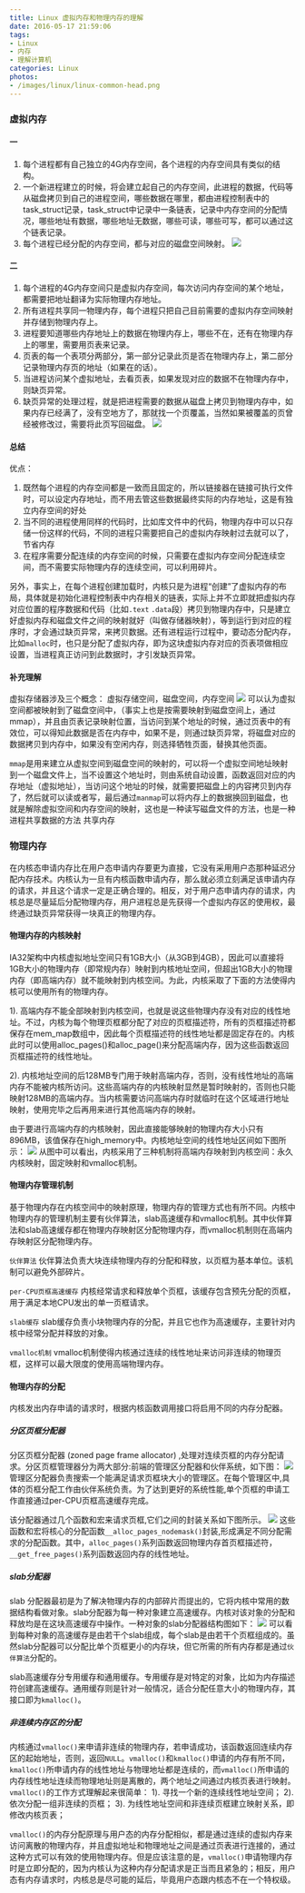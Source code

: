 ```yaml
---
title: Linux 虚拟内存和物理内存的理解
date: 2016-05-17 21:59:06
tags:
- Linux
- 内存
- 理解计算机
categories: Linux
photos:
- /images/linux/linux-common-head.png
---
```

### 虚拟内存
#### 一
1. 每个进程都有自己独立的4G内存空间，各个进程的内存空间具有类似的结构。
2. 一个新进程建立的时候，将会建立起自己的内存空间，此进程的数据，代码等从磁盘拷贝到自己的进程空间，哪些数据在哪里，都由进程控制表中的task_struct记录，task_struct中记录中一条链表，记录中内存空间的分配情况，哪些地址有数据，哪些地址无数据，哪些可读，哪些可写，都可以通过这个链表记录。
3. 每个进程已经分配的内存空间，都与对应的磁盘空间映射。
![](/images/linux/linux-vm-rm-0.png)

#### 二
 1. 每个进程的4G内存空间只是虚拟内存空间，每次访问内存空间的某个地址，都需要把地址翻译为实际物理内存地址。
 2. 所有进程共享同一物理内存，每个进程只把自己目前需要的虚拟内存空间映射并存储到物理内存上。
 3. 进程要知道哪些内存地址上的数据在物理内存上，哪些不在，还有在物理内存上的哪里，需要用页表来记录。
 4. 页表的每一个表项分两部分，第一部分记录此页是否在物理内存上，第二部分记录物理内存页的地址（如果在的话）。
 5. 当进程访问某个虚拟地址，去看页表，如果发现对应的数据不在物理内存中，则缺页异常。
 6. 缺页异常的处理过程，就是把进程需要的数据从磁盘上拷贝到物理内存中，如果内存已经满了，没有空地方了，那就找一个页覆盖，当然如果被覆盖的页曾经被修改过，需要将此页写回磁盘。
![](/images/linux/linux-vm-rm-1.png)

#### 总结
优点：

  1. 既然每个进程的内存空间都是一致而且固定的，所以链接器在链接可执行文件时，可以设定内存地址，而不用去管这些数据最终实际的内存地址，这是有独立内存空间的好处
  2. 当不同的进程使用同样的代码时，比如库文件中的代码，物理内存中可以只存储一份这样的代码，不同的进程只需要把自己的虚拟内存映射过去就可以了，节省内存
  3. 在程序需要分配连续的内存空间的时候，只需要在虚拟内存空间分配连续空间，而不需要实际物理内存的连续空间，可以利用碎片。

另外，事实上，在每个进程创建加载时，内核只是为进程“创建”了虚拟内存的布局，具体就是初始化进程控制表中内存相关的链表，实际上并不立即就把虚拟内存对应位置的程序数据和代码（比如`.text` `.data`段）拷贝到物理内存中，只是建立好虚拟内存和磁盘文件之间的映射就好（叫做存储器映射），等到运行到对应的程序时，才会通过缺页异常，来拷贝数据。还有进程运行过程中，要动态分配内存，比如`malloc`时，也只是分配了虚拟内存，即为这块虚拟内存对应的页表项做相应设置，当进程真正访问到此数据时，才引发缺页异常。

#### 补充理解
虚拟存储器涉及三个概念： 虚拟存储空间，磁盘空间，内存空间
![](/images/linux/linux-vm-rm-2.png)
可以认为虚拟空间都被映射到了磁盘空间中，（事实上也是按需要映射到磁盘空间上，通过mmap），并且由页表记录映射位置，当访问到某个地址的时候，通过页表中的有效位，可以得知此数据是否在内存中，如果不是，则通过缺页异常，将磁盘对应的数据拷贝到内存中，如果没有空闲内存，则选择牺牲页面，替换其他页面。

`mmap`是用来建立从虚拟空间到磁盘空间的映射的，可以将一个虚拟空间地址映射到一个磁盘文件上，当不设置这个地址时，则由系统自动设置，函数返回对应的内存地址（虚拟地址），当访问这个地址的时候，就需要把磁盘上的内容拷贝到内存了，然后就可以读或者写，最后通过`manmap`可以将内存上的数据换回到磁盘，也就是解除虚拟空间和内存空间的映射，这也是一种读写磁盘文件的方法，也是一种进程共享数据的方法 共享内存
### 物理内存
在内核态申请内存比在用户态申请内存要更为直接，它没有采用用户态那种延迟分配内存技术。内核认为一旦有内核函数申请内存，那么就必须立刻满足该申请内存的请求，并且这个请求一定是正确合理的。相反，对于用户态申请内存的请求，内核总是尽量延后分配物理内存，用户进程总是先获得一个虚拟内存区的使用权，最终通过缺页异常获得一块真正的物理内存。
#### 物理内存的内核映射
IA32架构中内核虚拟地址空间只有1GB大小（从3GB到4GB），因此可以直接将1GB大小的物理内存（即常规内存）映射到内核地址空间，但超出1GB大小的物理内存（即高端内存）就不能映射到内核空间。为此，内核采取了下面的方法使得内核可以使用所有的物理内存。

1). 高端内存不能全部映射到内核空间，也就是说这些物理内存没有对应的线性地址。不过，内核为每个物理页框都分配了对应的页框描述符，所有的页框描述符都保存在mem_map数组中，因此每个页框描述符的线性地址都是固定存在的。内核此时可以使用alloc_pages()和alloc_page()来分配高端内存，因为这些函数返回页框描述符的线性地址。

2). 内核地址空间的后128MB专门用于映射高端内存，否则，没有线性地址的高端内存不能被内核所访问。这些高端内存的内核映射显然是暂时映射的，否则也只能映射128MB的高端内存。当内核需要访问高端内存时就临时在这个区域进行地址映射，使用完毕之后再用来进行其他高端内存的映射。

由于要进行高端内存的内核映射，因此直接能够映射的物理内存大小只有896MB，该值保存在high_memory中。内核地址空间的线性地址区间如下图所示：
![](/images/linux/linux-vm-rm-3.png)
从图中可以看出，内核采用了三种机制将高端内存映射到内核空间：永久内核映射，固定映射和vmalloc机制。
#### 物理内存管理机制
基于物理内存在内核空间中的映射原理，物理内存的管理方式也有所不同。内核中物理内存的管理机制主要有伙伴算法，slab高速缓存和vmalloc机制。其中伙伴算法和slab高速缓存都在物理内存映射区分配物理内存，而vmalloc机制则在高端内存映射区分配物理内存。

`伙伴算法`
伙伴算法负责大块连续物理内存的分配和释放，以页框为基本单位。该机制可以避免外部碎片。

`per-CPU页框高速缓存`
内核经常请求和释放单个页框，该缓存包含预先分配的页框，用于满足本地CPU发出的单一页框请求。

`slab缓存`
slab缓存负责小块物理内存的分配，并且它也作为高速缓存，主要针对内核中经常分配并释放的对象。

`vmalloc机制`
vmalloc机制使得内核通过连续的线性地址来访问非连续的物理页框，这样可以最大限度的使用高端物理内存。
#### 物理内存的分配
内核发出内存申请的请求时，根据内核函数调用接口将启用不同的内存分配器。
##### 分区页框分配器
分区页框分配器 (zoned page frame allocator) ,处理对连续页框的内存分配请求。分区页框管理器分为两大部分:前端的管理区分配器和伙伴系统，如下图：
![](/images/linux/linux-vm-rm-4.png)
管理区分配器负责搜索一个能满足请求页框块大小的管理区。在每个管理区中,具体的页框分配工作由伙伴系统负责。为了达到更好的系统性能,单个页框的申请工作直接通过per-CPU页框高速缓存完成。

该分配器通过几个函数和宏来请求页框,它们之间的封装关系如下图所示。
![](/images/linux/linux-vm-rm-5.png)
这些函数和宏将核心的分配函数`__alloc_pages_nodemask()`封装,形成满足不同分配需求的分配函数。其中，`alloc_pages()`系列函数返回物理内存首页框描述符，`__get_free_pages()`系列函数返回内存的线性地址。
##### slab分配器
slab 分配器最初是为了解决物理内存的内部碎片而提出的，它将内核中常用的数据结构看做对象。slab分配器为每一种对象建立高速缓存。内核对该对象的分配和释放均是在这块高速缓存中操作。一种对象的slab分配器结构图如下：
![](/images/linux/linux-vm-rm-6.png)
可以看到每种对象的高速缓存是由若干个slab组成，每个slab是由若干个页框组成的。虽然slab分配器可以分配比单个页框更小的内存块，但它所需的所有内存都是通过`伙伴算法`分配的。

slab高速缓存分专用缓存和通用缓存。专用缓存是对特定的对象，比如为内存描述符创建高速缓存。通用缓存则是针对一般情况，适合分配任意大小的物理内存，其接口即为`kmalloc()`。
##### 非连续内存区的分配
内核通过`vmalloc()`来申请非连续的物理内存，若申请成功，该函数返回连续内存区的起始地址，否则，返回`NULL`。`vmalloc()`和`kmalloc()`申请的内存有所不同，`kmalloc()`所申请内存的线性地址与物理地址都是连续的，而`vmalloc()`所申请的内存线性地址连续而物理地址则是离散的，两个地址之间通过内核页表进行映射。 `vmalloc()`的工作方式理解起来很简单：
1). 寻找一个新的连续线性地址空间；
2). 依次分配一组非连续的页框；
3). 为线性地址空间和非连续页框建立映射关系，即修改内核页表；

`vmalloc()`的内存分配原理与用户态的内存分配相似，都是通过连续的虚拟内存来访问离散的物理内存，并且虚拟地址和物理地址之间是通过页表进行连接的，通过这种方式可以有效的使用物理内存。但是应该注意的是，`vmalloc()`申请物理内存时是立即分配的，因为内核认为这种内存分配请求是正当而且紧急的；相反，用户态有内存请求时，内核总是尽可能的延后，毕竟用户态跟内核态不在一个特权级。
